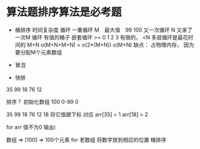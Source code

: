 # 算法题排序算法是必考题


- 桶排序
  时间复杂度 循环
  一重循环 M　最大值　99 100
  又一次循环 N
  又来了一次M 循环 有值的桶子
    嵌套循环 >= 0 1 2 3 有限的， <N
    多层循环是最花时间的 M+N
  o(M+N+M+N) = o(2*(M+N)) o(M+N)
  缺点： 占物理内存， 因为要分配M个元素数组

- 冒泡
- 快排

35 99 18 76 12

排序？
初始化数组 100
0-99 0


35 99 18 76 12 18 
将它值跟下标 对应 arr[35] = 1
arr[18] = 2


for arr 
值不为0 输出i

数组 => [100] => 100个元素
for 老数组
将数字放到相应的位置
桶排序